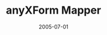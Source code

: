 ---
caption: #what displays in the portfolio grid:
  title: "anyXForm Mapper"
  subtitle: XML 스키마 기반 데이터 모델링 툴
  thumbnail: assets/img/portfolio/anyxform/thumb_anyxform.png
  
#what displays when the item is clicked:
title: "anyXForm Mapper"
projecttitle: "프로젝트 설명"
project: "기업내에 산재해 있는 다양한 데이터 소스(DBMS등)로부터 XML Schema 기반으로 데이터 모델링을 하고, 실시간(real-time)으로 실제 데이터를 추출하기 위한 query 정보 및 메타정보를 자동/수동으로 생성해 주는 client GUI 툴"
roletitle: "주요역할"
role: "전체 개발<br>
&nbsp;• XML Schema 생성<br>
&nbsp;• 생성된 XML Schema와 DataBase와 맵핑 정의 XML 정보 생성<br>
&nbsp;• XML Schema 데이터를 InfoPath 형태로 생성 및 읽기<br>
&nbsp;• 맵핑 과정은 마우스를 이용하여 Drag & Drop하여 Visual 하게 작업<br>
&nbsp;• IO Schema 생성<br>
&nbsp;• OLEDB를 사용하여 다양한 DB 연결 제공(Oracle, MS-SQL, Infomix, Sybase.. 등)"
datetitle: "참여기간"
startdate: 2005/03
enddate: 2005/07
skilltitle: "개발언어 및 주요기술"
skills:
  - title: "Windows"
  - title: "Delphi"
  - title: "XML"
  - title: "DataBase"
linktitle: "링크"
link: "http://www.cyber-i.com"
imagetitle: "참고화면"
images:
 - src: assets/img/portfolio/anyxform/anyxform_01.png
 - alt: 
date: 2005-07-01
---